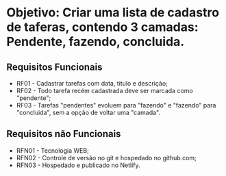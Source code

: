 # Objetivo: Criar uma lista de cadastro de taferas, contendo 3 camadas: Pendente, fazendo, concluida.

## Requisitos Funcionais

- RF01 - Cadastrar tarefas com data, titulo e descrição;
- RF02 - Todo tarefa recém cadastrada deve ser marcada como "pendente";
- RF03 - Tarefas "pendentes" evoluem para "fazendo" e "fazendo" para "concluida", sem a opção de voltar uma "camada".

## Requisitos não Funcionais

- RFN01 - Tecnologia WEB;
- RFN02 - Controle de versão no git e hospedado no github.com;
- RFN03 - Hospedado e publicado no Netlify.